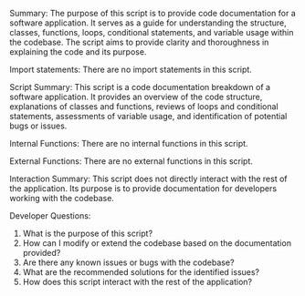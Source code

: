 Summary:
The purpose of this script is to provide code documentation for a software application. It serves as a guide for understanding the structure, classes, functions, loops, conditional statements, and variable usage within the codebase. The script aims to provide clarity and thoroughness in explaining the code and its purpose.

Import statements:
There are no import statements in this script.

Script Summary:
This script is a code documentation breakdown of a software application. It provides an overview of the code structure, explanations of classes and functions, reviews of loops and conditional statements, assessments of variable usage, and identification of potential bugs or issues.

Internal Functions:
There are no internal functions in this script.

External Functions:
There are no external functions in this script.

Interaction Summary:
This script does not directly interact with the rest of the application. Its purpose is to provide documentation for developers working with the codebase.

Developer Questions:
1. What is the purpose of this script?
2. How can I modify or extend the codebase based on the documentation provided?
3. Are there any known issues or bugs with the codebase?
4. What are the recommended solutions for the identified issues?
5. How does this script interact with the rest of the application?